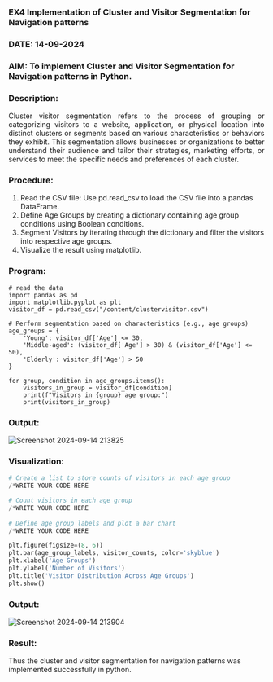 ### EX4 Implementation of Cluster and Visitor Segmentation for Navigation patterns
### DATE: 14-09-2024
### AIM: To implement Cluster and Visitor Segmentation for Navigation patterns in Python.
### Description:
<div align= "justify">Cluster visitor segmentation refers to the process of grouping or categorizing visitors to a website, 
  application, or physical location into distinct clusters or segments based on various characteristics or behaviors they exhibit. 
  This segmentation allows businesses or organizations to better understand their audience and tailor their strategies, marketing efforts, 
  or services to meet the specific needs and preferences of each cluster.</div>
  
### Procedure:
1) Read the CSV file: Use pd.read_csv to load the CSV file into a pandas DataFrame.
2) Define Age Groups by creating a dictionary containing age group conditions using Boolean conditions.
3) Segment Visitors by iterating through the dictionary and filter the visitors into respective age groups.
4) Visualize the result using matplotlib.

### Program:
```# Visitor segmentation based on characteristics
# read the data
import pandas as pd
import matplotlib.pyplot as plt
visitor_df = pd.read_csv("/content/clustervisitor.csv")

# Perform segmentation based on characteristics (e.g., age groups)
age_groups = {
    'Young': visitor_df['Age'] <= 30,
    'Middle-aged': (visitor_df['Age'] > 30) & (visitor_df['Age'] <= 50),
    'Elderly': visitor_df['Age'] > 50
}

for group, condition in age_groups.items():  
    visitors_in_group = visitor_df[condition] 
    print(f"Visitors in {group} age group:")
    print(visitors_in_group)

```
### Output:

![Screenshot 2024-09-14 213825](https://github.com/user-attachments/assets/15c5325e-cd65-4f0e-9eef-89399a122398)


### Visualization:
```python
# Create a list to store counts of visitors in each age group
/*WRITE YOUR CODE HERE

# Count visitors in each age group
/*WRITE YOUR CODE HERE
    
# Define age group labels and plot a bar chart
/*WRITE YOUR CODE HERE

plt.figure(figsize=(8, 6))
plt.bar(age_group_labels, visitor_counts, color='skyblue')
plt.xlabel('Age Groups')
plt.ylabel('Number of Visitors')
plt.title('Visitor Distribution Across Age Groups')
plt.show()
```
### Output:
![Screenshot 2024-09-14 213904](https://github.com/user-attachments/assets/bb654f4e-0413-417d-93a3-e35ec56cbad3)


### Result:
Thus the cluster and visitor segmentation for navigation patterns was implemented successfully in python.



